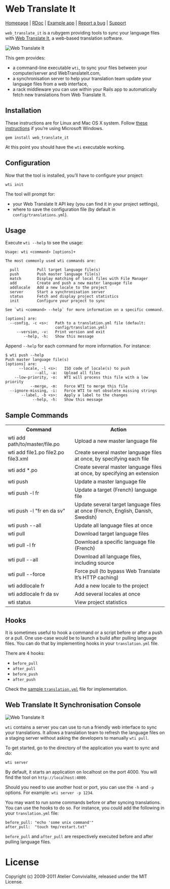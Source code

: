 Web Translate It
================

[Homepage](https://webtranslateit.com) | 
[RDoc](http://yardoc.org/docs/AtelierConvivialite-webtranslateit) | 
[Example app](http://github.com/AtelierConvivialite/rails_example_app) | 
[Report a bug](http://github.com/AtelierConvivialite/webtranslateit/issues) | 
[Support](http://help.webtranslateit.com)

`web_translate_it` is a rubygem providing tools to sync your language files with [Web Translate It](https://webtranslateit.com), a web-based translation software.

![Web Translate It](http://s3.amazonaws.com:80/edouard.baconfile.com/web_translate_it%2Fwti3.png)

This gem provides:

* a command-line executable `wti`, to sync your files between your computer/server and WebTranslateIt.com,
* a synchronisation server to help your translation team update your language files from a web interface,
* a rack middleware you can use within your Rails app to automatically fetch new translations from Web Translate It.

Installation
------------

These instructions are for Linux and Mac OS X system. Follow [these instructions](http://help.webtranslateit.com/kb/tips/how-to-install-wti-on-windows) if you’re using Microsoft Windows.

    gem install web_translate_it
    
At this point you should have the `wti` executable working.

Configuration
-------------

Now that the tool is installed, you’ll have to configure your project:

    wti init

The tool will prompt for:

* your Web Translate It API key (you can find it in your project settings),
* where to save the configuration file (by default in `config/translations.yml`).

Usage
-----

Execute `wti --help` to see the usage:

    Usage: wti <command> [options]+
  
    The most commonly used wti commands are:
  
      pull        Pull target language file(s)
      push        Push master language file(s)
      match       Display matching of local files with File Manager
      add         Create and push a new master language file
      addlocale   Add a new locale to the project
      server      Start a synchronisation server
      status      Fetch and display project statistics
      init        Configure your project to sync      

    See `wti <command> --help` for more information on a specific command.
  
    [options] are:
      --config, -c <s>:   Path to a translation.yml file (default:
                          config/translation.yml)
         --version, -v:   Print version and exit
            --help, -h:   Show this message

Append `--help` for each command for more information. For instance:

    $ wti push --help
    Push master language file(s)
    [options] are:
          --locale, -l <s>:   ISO code of locale(s) to push
                 --all, -a:   Upload all files
        --low-priority, -o:   WTI will process this file with a low priority
               --merge, -m:   Force WTI to merge this file
      --ignore-missing, -i:   Force WTI to not obsolete missing strings
           --label, -b <s>:   Apply a label to the changes
                --help, -h:   Show this message

Sample Commands
---------------

<table>
  <tr>
    <th>Command</th>
    <th>Action</th>
  </tr>
  <tr>
    <td>wti add path/to/master/file.po</td>
    <td>Upload a new master language file</td>
  </tr>
  <tr>
    <td>wti add file1.po file2.po file3.xml</td>
    <td>Create several master language files at once, by specifying each file</td>
  </tr>
  <tr>
    <td>wti add *.po</td>
    <td>Create several master language files at once, by specifying an extension</td>
  </tr>
  <tr>
    <td>wti push</td>
    <td>Update a master language file</td>
  </tr>
  <tr>
    <td>wti push -l fr</td>
    <td>Update a target (French) language file</td>
  </tr>
  <tr>
    <td>wti push -l "fr en da sv"</td>
    <td>Update several target language files at once (French, English, Danish, Swedish)</td>
  </tr>
  <tr>
    <td>wti push --all</td>
    <td>Update all language files at once</td>
  </tr>
  <tr>
    <td>wti pull</td>
    <td>Download target language files</td>
  </tr>
  <tr>
    <td>wti pull -l fr</td>
    <td>Download a specific language file (French)</td>
  </tr>
  <tr>
    <td>wti pull --all</td>
    <td>Download all language files, including source</td>
  </tr>
  <tr>
    <td>wti pull --force</td>
    <td>Force pull (to bypass Web Translate It’s HTTP caching)</td>
  </tr>
  <tr>
    <td>wti addlocale fr</td>
    <td>Add a new locale to the project</td>
  </tr>
  <tr>
    <td>wti addlocale fr da sv</td>
    <td>Add several locales at once</td>
  </tr>
  <tr>
    <td>wti status</td>
    <td>View project statistics</td>
  </tr>
</table>

Hooks
-----

It is sometimes useful to hook a command or a script before or after a push or a pull. One use-case would be to launch a build after pulling language files. You can do that by implementing hooks in your `translation.yml` file.

There are 4 hooks:

* `before_pull`
* `after_pull`
* `before_push`
* `after_push`

Check the [sample `translation.yml`](https://github.com/AtelierConvivialite/webtranslateit/blob/master/examples/translation.yml#L9..L13) file for implementation.

Web Translate It Synchronisation Console
----------------------------------------

![Web Translate It](http://s3.amazonaws.com:80/edouard.baconfile.com/web_translate_it%2Fadmin_console2.png)

`wti` contains a server you can use to run a friendly web interface to sync your translations. It allows a translation team to refresh the language files on a staging server without asking the developers to manually `wti pull`.

To get started, go to the directory of the application you want to sync and do:

    wti server

By default, it starts an application on localhost on the port 4000. You will find the tool on `http://localhost:4000`.

Should you need to use another host or port, you can use the `-h` and `-p` options. For example: `wti server -p 1234`.

You may want to run some commands before or after syncing translations. You can use the hooks to do so. For instance, you could add the following in your `translation.yml` file:

    before_pull: "echo 'some unix command'"
    after_pull:  "touch tmp/restart.txt"

`before_pull` and `after_pull` are respectively executed before and after pulling language files.

# License

Copyright (c) 2009-2011 Atelier Convivialité, released under the MIT License.
